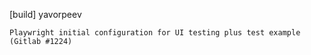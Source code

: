 [build] yavorpeev

    Playwright initial configuration for UI testing plus test example
    (Gitlab #1224)

